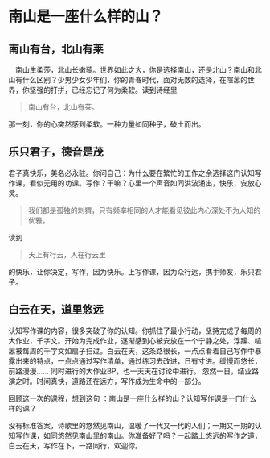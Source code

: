 # 南山是一座什么样的山？

## 南山有台，北山有莱

　南山生柔莎，北山长嫩藜。世界如此之大，你是选择南山，还是北山？南山和北山有什么区别？少男少女少年们，你的青春时代，面对无数的选择，在喧嚣的世界，你坚强的打拼，已经忘记了何为柔软。读到诗经里

> 南山有台，北山有莱。

   那一刻，你的心突然感到柔软。一种力量如同种子，破土而出。


## 乐只君子，德音是茂
   君子真快乐，美名必永驻。你问自己：为什么要在繁忙的工作之余选择这门认知写作课，看似无用的功课。写作？干嘛？心里一个声音如同洪波涌出，快乐，安放心灵。

> 我们都是孤独的刺猬，只有频率相同的人才能看见彼此内心深处不为人知的优雅。

  读到

> 天上有行云，人在行云里

  的快乐，让你决定，写作，因为快乐。上写作课，因为众行远，携手师友，乐只君子。

## 白云在天，道里悠远

  认知写作课的内容，很多突破了你的认知。你抓住了最小行动，坚持完成了每周的大作业，千字文。开始为完成作业，逐渐感到心被安放在一个宁静之处，浮躁、喧嚣被每周的千字文如扇子扫过。白云在天，这条路很长，一点点看着自己写作中暴露出来的特点，一点点通过写作清单，通过练习去改进，日有寸进。缓慢而悠长，前路漫漫......
  同时进行的大作业BP，也一天天在讨论中进行。
  忽然一日，结业路演之时。时间真快，道路还在远方，写作成为生命中的一部分。
  
  回顾这一次的课程，想到这句 ：南山是一座什么样的山？认知写作课是一门什么样的课？

  没有标准答案，诗歌里的悠然见南山，温暖了一代又一代的人们；一期又一期的认知写作课，如同悠然见南山里的南山。你准备好了吗？一起踏上悠远的写作之道，白云在天，写作在下，一路同行，欢迎你。
